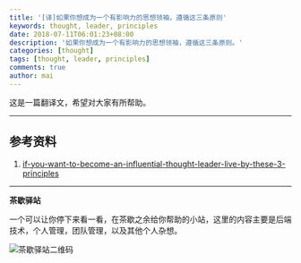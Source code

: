 ```yaml
---
title: '[译]如果你想成为一个有影响力的思想领袖，遵循这三条原则'
keywords: thought, leader, principles
date: 2018-07-11T06:01:23+08:00
description: '如果你想成为一个有影响力的思想领袖，遵循这三条原则。'
categories: [thought]
tags: [thought, leader, principles]
comments: true
author: mai
---
```


这是一篇翻译文，希望对大家有所帮助。

----


## 参考资料

1. [if-you-want-to-become-an-influential-thought-leader-live-by-these-3-principles](https://hackernoon.com/if-you-want-to-become-an-influential-thought-leader-live-by-these-3-principles-7f17cbeb25e0)

----

**茶歇驿站**

一个可以让你停下来看一看，在茶歇之余给你帮助的小站，这里的内容主要是后端技术，个人管理，团队管理，以及其他个人杂想。

![茶歇驿站二维码](http://oqos7hrvp.bkt.clouddn.com/blog/tech_tea.jpg)
